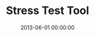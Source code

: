 ---
layout: inner
position: left
title: 'Stress Test Tool'
lead_text: 'Worked on a team to design and program the backend and the frontend functionality of the web app.'
tags: ['PHP', 'Codeigniter', 'MySQL', 'HTML', 'CSS', 'Javascript', 'jQuery']
featured_image: ['/img/posts/mandiri-min.png']
date: 2013-06-01 00:00:00
categories: ['Web Development']
project_link: ''
button_icon: ''
button_text: ''
order: 3
visible: 1
company: 'Self-employed'
---